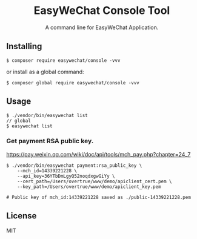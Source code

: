 <h1 align="center"> EasyWeChat Console Tool </h1>

<p align="center">A command line for EasyWeChat Application.</p>

## Installing

```shell
$ composer require easywechat/console -vvv
```
or install as a global command:

```shell
$ composer global require easywechat/console -vvv
```

## Usage

```shell
$ ./vendor/bin/easywechat list
// global
$ easywechat list
```

### Get payment RSA public key.

https://pay.weixin.qq.com/wiki/doc/api/tools/mch_pay.php?chapter=24_7

```shell
$ ./vendor/bin/easywechat payment:rsa_public_key \
    --mch_id=14339221228 \
    --api_key=36YTbDmLgyQ52noqdxgwGiYy \
    --cert_path=/Users/overtrue/www/demo/apiclient_cert.pem \
    --key_path=/Users/overtrue/www/demo/apiclient_key.pem 
    
# Public key of mch_id:14339221228 saved as ./public-14339221228.pem
```

## License

MIT